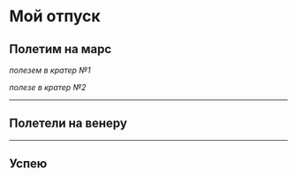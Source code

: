 # Мой отпуск

## Полетим на марс
*полезем в кратер №1*

*полезе в кратер №2*


____

## Полетели на венеру

____

## Успею 
